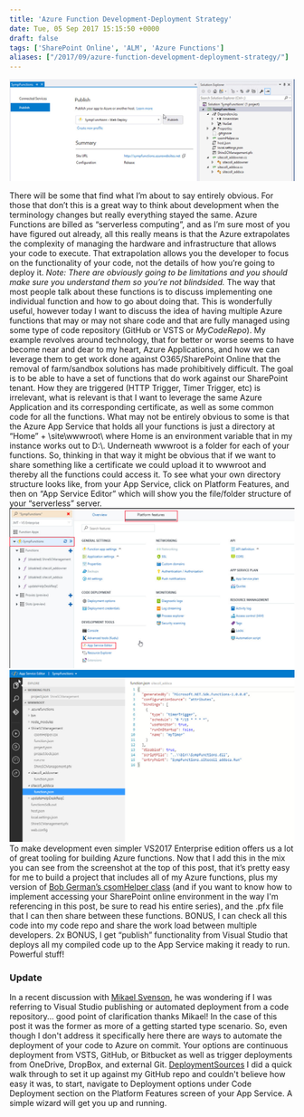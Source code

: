 ```yaml
---
title: 'Azure Function Development-Deployment Strategy'
date: Tue, 05 Sep 2017 15:15:50 +0000
draft: false
tags: ['SharePoint Online', 'ALM', 'Azure Functions']
aliases: ["/2017/09/azure-function-development-deployment-strategy/"]
---
```


![VS.jpg](VS.jpg)

There will be some that find what I’m about to say entirely obvious. For those that don’t this is a great way to think about development when the terminology changes but really everything stayed the same. Azure Functions are billed as “serverless computing”, and as I’m sure most of you have figured out already, all this really means is that the Azure extrapolates the complexity of managing the hardware and infrastructure that allows your code to execute. That extrapolation allows you the developer to focus on the functionality of your code, not the details of how you’re going to deploy it. _Note: There are obviously going to be limitations and you should make sure you understand them so you’re not blindsided._ The way that most people talk about these functions is to discuss implementing one individual function and how to go about doing that. This is wonderfully useful, however today I want to discuss the idea of having multiple Azure functions that may or may not share code and that are fully managed using some type of code repository (GitHub or VSTS or _MyCodeRepo_). My example revolves around technology, that for better or worse seems to have become near and dear to my heart, Azure Applications, and how we can leverage them to get work done against O365/SharePoint Online that the removal of farm/sandbox solutions has made prohibitively difficult. The goal is to be able to have a set of functions that do work against our SharePoint tenant. How they are triggered (HTTP Trigger, Timer Trigger, etc) is irrelevant, what is relevant is that I want to leverage the same Azure Application and its corresponding certificate, as well as some common code for all the functions. What may not be entirely obvious to some is that the Azure App Service that holds all your functions is just a directory at “Home” + \\site\\wwwroot\\ where Home is an environment variable that in my instance works out to D:\\. Underneath wwwroot is a folder for each of your functions. So, thinking in that way it might be obvious that if we want to share something like a certificate we could upload it to wwwroot and thereby all the functions could access it. To see what your own directory structure looks like, from your App Service, click on Platform Features, and then on “App Service Editor” which will show you the file/folder structure of your “serverless” server.
![AppServiceFeatures](AppServiceFeatures.jpg)
![AppServiceEditor](AppServiceEditor.jpg)
To make development even simpler VS2017 Enterprise edition offers us a lot of great tooling for building Azure functions. Now that I add this in the mix you can see from the screenshot at the top of this post, that it’s pretty easy for me to build a project that includes all of my Azure functions, plus my version of [Bob German’s csomHelper class](https://bob1german.com/2017/06/24/az-func-csom/) (and if you want to know how to implement accessing your SharePoint online environment in the way I'm referencing in this post, be sure to read his entire series), and the .pfx file that I can then share between these functions. BONUS, I can check all this code into my code repo and share the work load between multiple developers. 2x BONUS, I get “publish” functionality from Visual Studio that deploys all my compiled code up to the App Service making it ready to run. Powerful stuff!

### Update

In a recent discussion with [Mikael Svenson](https://twitter.com/mikaelsvenson), he was wondering if I was referring to Visual Studio publishing or automated deployment from a code repository... good point of clarification thanks Mikael! In the case of this post it was the former as more of a getting started type scenario. So, even though I don't address it specifically here there are ways to automate the deployment of your code to Azure on commit. Your options are continuous deployment from VSTS, GitHub, or Bitbucket as well as trigger deployments from OneDrive, DropBox, and external Git. [DeploymentSources](http://julieturner.net/wp-content/uploads/2017/09/DeploymentSources.jpg) I did a quick walk through to set it up against my GitHub repo and couldn't believe how easy it was, to start, navigate to Deployment options under Code Deployment section on the Platform Features screen of your App Service. A simple wizard will get you up and running.
